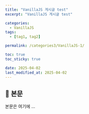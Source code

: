 ```yaml
---
title: "VanillaJS 게시글 test"
excerpt: "VanillaJS 게시글 test"

categories:
  - VanillaJS
tags:
  - [tag1, tag2]

permalink: /categories3/VanillaJS-1/

toc: true
toc_sticky: true

date: 2025-04-02
last_modified_at: 2025-04-02
---
```


## 🦥 본문

본문은 여기에 ...
